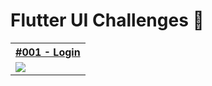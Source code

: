 # Flutter UI Challenges 🎨

<table>
  <tr>
    <th><a href="https://github.com/devmrcs/challenges-ui-flutter/tree/master/%23001%20-%20Login" target="_blank">#001 - Login</a></th>  
  </tr>
  <tr>
    <td>
      <img src="https://github.com/devmrcs/challenges-ui-flutter/tree/master/%23001%20-%20Login/assets/001-Login.gif?raw=true"/>
    </td>
  </tr>

</table>

